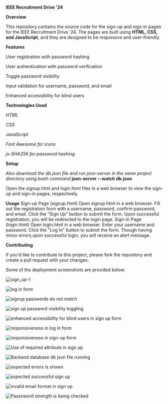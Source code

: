 **IEEE Recruitment Drive '24**

**Overview**

This repository contains the source code for the sign-up and sign-in pages for the IEEE Recruitment Drive '24. The pages are built using **HTML, CSS, and JavaScript**, and they are designed to be responsive and user-friendly.

**Features**

User registration with password hashing

User authentication with password verification

Toggle password visibility

Input validation for username, password, and email

Enhanced accessibility for blind users

**Technologies Used**

*HTML*

*CSS*

*JavaScript*

*Font Awesome for icons*

*js-SHA256 for password hashing*

**Setup**

*Also download the db.json file and run json-server in the same project directory using bash command* **json-server --watch db.json**

Open the signup.html and login.html files in a web browser to view the sign-up and sign-in pages, respectively.

**Usage**
Sign-up Page (signup.html)
Open signup.html in a web browser.
Fill out the registration form with a username, password, confirm password, and email.
Click the "Sign Up" button to submit the form.
Upon successful registration, you will be redirected to the login page.
Sign-in Page (login.html)
Open login.html in a web browser.
Enter your username and password.
Click the "Log In" button to submit the form.
Though having minor errors,upon successful login, you will receive an alert message.

**Contributing**

If you'd like to contribute to this project, please fork the repository and create a pull request with your changes.

Some of the deployment screenshots are provided below:

![sign_up-1](https://github.com/Codemasters9122/User-Authentication-Page/assets/145101193/28da8a3c-2141-4a32-9271-76edb906d18f)

![log in form](https://github.com/Codemasters9122/User-Authentication-Page/assets/145101193/4ce8ee24-5b2e-443b-a75c-df2f854765b7)

![signup passwords do not match](https://github.com/Codemasters9122/User-Authentication-Page/assets/145101193/439ef8f9-0105-4997-afa5-2f6316b1e033)

![sign up password visibility toggling](https://github.com/Codemasters9122/User-Authentication-Page/assets/145101193/82c3da4e-380f-4bb5-b6ad-22901f337a44)

![enhanced accessibility for blind users in sign up form](https://github.com/Codemasters9122/User-Authentication-Page/assets/145101193/c5ccdf58-b731-4243-919c-d350f1aa1a4e)

![responsiveness in log in form](https://github.com/Codemasters9122/User-Authentication-Page/assets/145101193/5d4f8b62-b5c2-4b5e-a359-6325e499391d)

![responsiveness in sign-up form](https://github.com/Codemasters9122/User-Authentication-Page/assets/145101193/d75b78f7-490f-4369-9e4f-bc5373bd4381)

![Use of required attribute in sign up](https://github.com/Codemasters9122/User-Authentication-Page/assets/145101193/04c19499-6979-4706-abbb-c3eb70b1309a)

![Backend database db json file running](https://github.com/Codemasters9122/User-Authentication-Page/assets/145101193/ed17a15f-91ba-4ba8-8b1c-ed7b9ac306be)

![expected errors is shown ](https://github.com/Codemasters9122/User-Authentication-Page/assets/145101193/f0e22e1f-5189-4ad5-b1cf-afb6853f2c86)

![expected successful sign up](https://github.com/Codemasters9122/User-Authentication-Page/assets/145101193/20f5df3d-ef40-45a6-af9c-a3369a9160c3)

![invalid email format in sign up](https://github.com/Codemasters9122/User-Authentication-Page/assets/145101193/2a594c22-d0e5-43c8-83e5-7868ab799fde)

![Passoword strength is being checked](https://github.com/Codemasters9122/User-Authentication-Page/assets/145101193/5220591c-c73a-437a-ab48-88e6cb2d19f9)
